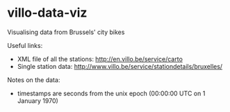 villo-data-viz
==============

Visualising data from Brussels' city bikes

Useful links:

- XML file of all the stations: http://en.villo.be/service/carto
- Single station data: http://www.villo.be/service/stationdetails/bruxelles/<station number>

Notes on the data:

- timestamps are seconds from the unix epoch (00:00:00 UTC on 1 January 1970)